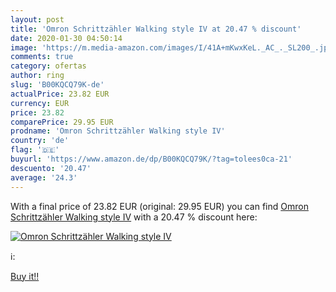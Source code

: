 ```yaml
---
layout: post
title: 'Omron Schrittzähler Walking style IV at 20.47 % discount'
date: 2020-01-30 04:50:14
image: 'https://m.media-amazon.com/images/I/41A+mKwxKeL._AC_._SL200_.jpg'
comments: true
category: ofertas
author: ring
slug: 'B00KQCQ79K-de'
actualPrice: 23.82 EUR
currency: EUR
price: 23.82
comparePrice: 29.95 EUR
prodname: 'Omron Schrittzähler Walking style IV'
country: 'de'
flag: '🇩🇪'
buyurl: 'https://www.amazon.de/dp/B00KQCQ79K/?tag=tolees0ca-21'
descuento: '20.47'
average: '24.3'
---
```


With a final price of 23.82 EUR (original: 29.95 EUR) you can find [Omron Schrittzähler Walking style IV](https://www.amazon.de/dp/B00KQCQ79K/?tag=tolees0ca-21) with a  20.47 % discount here:

[![Omron Schrittzähler Walking style IV](https://m.media-amazon.com/images/I/41A+mKwxKeL._AC_._SL200_.jpg)](https://www.amazon.de/dp/B00KQCQ79K/?tag=tolees0ca-21)

ℹ️:


[Buy it!!](https://www.amazon.de/dp/B00KQCQ79K/?tag=tolees0ca-21)

